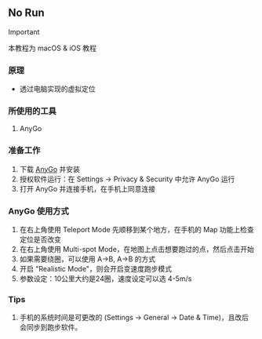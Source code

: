 ## No Run

> [!IMPORTANT]
> 本教程为 macOS & iOS 教程


### 原理
- 透过电脑实现的虚拟定位

### 所使用的工具
1. AnyGo

### 准备工作
1. 下载 [AnyGo](https://filecr.com/macos/anygo-itoolab/) 并安装
2. 授权软件运行：在 Settings -> Privacy & Security 中允许 AnyGo 运行
3. 打开 AnyGo 并连接手机，在手机上同意连接

### AnyGo 使用方式
1. 在右上角使用 Teleport Mode 先顺移到某个地方，在手机的 Map 功能上检查定位是否改变
2. 在右上角使用 Multi-spot Mode，在地图上点击想要跑过的点，然后点击开始
3. 如果需要绕圈，可以使用 A->B, A->B 的方式
4. 开启 "Realistic Mode"，则会开启变速度跑步模式
5. 参数设定：10公里大约是24圈，速度设定可以选 4-5m/s

### Tips
1. 手机的系统时间是可更改的 (Settings -> General -> Date & Time)，且改后会同步到跑步软件。